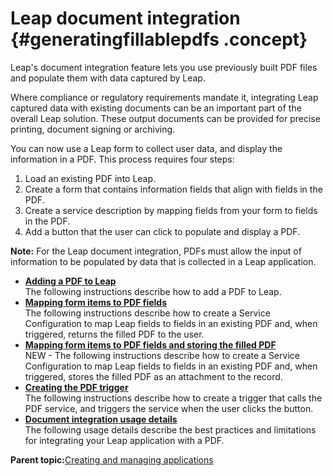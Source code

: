# Leap document integration {#generatingfillablepdfs .concept}

Leap's document integration feature lets you use previously built PDF files and populate them with data captured by Leap.

Where compliance or regulatory requirements mandate it, integrating Leap captured data with existing documents can be an important part of the overall Leap solution. These output documents can be provided for precise printing, document signing or archiving.

You can now use a Leap form to collect user data, and display the information in a PDF. This process requires four steps:

1.  Load an existing PDF into Leap.
2.  Create a form that contains information fields that align with fields in the PDF.
3.  Create a service description by mapping fields from your form to fields in the PDF.
4.  Add a button that the user can click to populate and display a PDF.

**Note:** For the Leap document integration, PDFs must allow the input of information to be populated by data that is collected in a Leap application.

-   **[Adding a PDF to Leap](di_adding_pdf_to.md)**  
The following instructions describe how to add a PDF to Leap.
-   **[Mapping form items to PDF fields](di_mapping_form_items_to_pdf_fields.md)**  
The following instructions describe how to create a Service Configuration to map Leap fields to fields in an existing PDF and, when triggered, returns the filled PDF to the user.
-   **[Mapping form items to PDF fields and storing the filled PDF](di_mapping_form_items_to_pdf_fields_and_attaching.md)**  
NEW - The following instructions describe how to create a Service Configuration to map Leap fields to fields in an existing PDF and, when triggered, stores the filled PDF as an attachment to the record.
-   **[Creating the PDF trigger](di_creating_the_pdf_trigger.md)**  
The following instructions describe how to create a trigger that calls the PDF service, and triggers the service when the user clicks the button.
-   **[Document integration usage details](di_usage_details.md)**  
The following usage details describe the best practices and limitations for integrating your Leap application with a PDF.

**Parent topic:**[Creating and managing applications](cr_creating_and_managing_toc.md)

